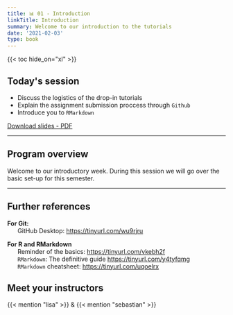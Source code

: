```yaml
---
title: 📊 01 - Introduction
linkTitle: Introduction
summary: Welcome to our introduction to the tutorials
date: '2021-02-03'
type: book
---
```



{{< toc hide_on="xl" >}}

## Today's session

- Discuss the logistics of the drop-in tutorials
- Explain the assignment submission proccess through `Github`
- Introduce you to `RMarkdown`

<a class="btn btn-success" href="w1-intro.pdf" role="button" target="_blank">Download slides - PDF</a>

---

## Program overview

Welcome to our introductory week. During this session we will go over the basic set-up for this semester.

---

## Further references

**For Git:** <br>
&nbsp;&nbsp;&nbsp;&nbsp;&nbsp;&nbsp;GitHub Desktop: https://tinyurl.com/wu9rjru <p>

**For R and RMarkdown** <br>
&nbsp;&nbsp;&nbsp;&nbsp;&nbsp;&nbsp;Reminder of the basics: https://tinyurl.com/vkebh2f <br>
&nbsp;&nbsp;&nbsp;&nbsp;&nbsp;&nbsp;`RMarkdown`: The definitive guide https://tinyurl.com/y4tyfqmg <br>
&nbsp;&nbsp;&nbsp;&nbsp;&nbsp;&nbsp;`RMarkdown` cheatsheet: https://tinyurl.com/uqoelrx <br>


## Meet your instructors

{{< mention "lisa" >}} & {{< mention "sebastian" >}}

<!--
## Courses in this program

{{< list_children >}}

{{< figure src="featured.jpg" >}}

{{< callout note >}}
The parameter $\mu$ is the mean or expectation of the distribution.
$\sigma$ is its standard deviation.
The variance of the distribution is $\sigma^{2}$.
{{< /callout >}}
-->
